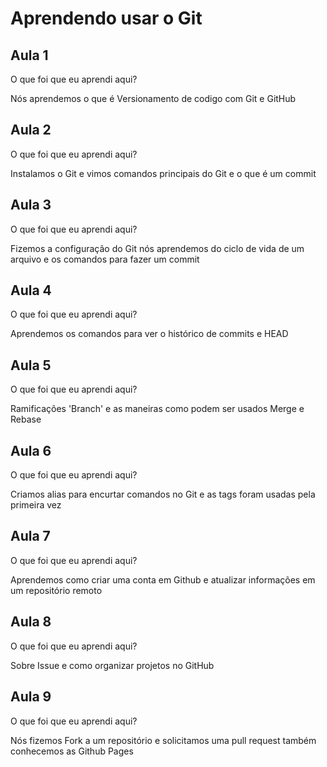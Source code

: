# Aprendendo usar o Git

## Aula 1

O que foi que eu aprendi aqui?

Nós aprendemos o que é Versionamento de codigo com Git e GitHub

## Aula 2

O que foi que eu aprendi aqui?

Instalamos o Git e vimos comandos principais do Git e o que é um commit

## Aula 3

O que foi que eu aprendi aqui?

Fizemos a configuração do Git nós aprendemos do ciclo de vida de um arquivo e os comandos para fazer um commit

## Aula 4

O que foi que eu aprendi aqui?

Aprendemos os comandos para ver o histórico de commits e HEAD

## Aula 5

O que foi que eu aprendi aqui?

Ramificações 'Branch' e as maneiras como podem ser usados Merge e Rebase

## Aula 6

O que foi que eu aprendi aqui?

Criamos alias para encurtar comandos no Git e as tags foram usadas pela primeira vez

## Aula 7

O que foi que eu aprendi aqui?

Aprendemos como criar uma conta em Github e atualizar informações em um repositório remoto

## Aula 8

O que foi que eu aprendi aqui?

 Sobre Issue e como organizar projetos no GitHub

## Aula 9

O que foi que eu aprendi aqui?

Nós fizemos Fork a um repositório e solicitamos uma pull request também conhecemos as Github Pages

